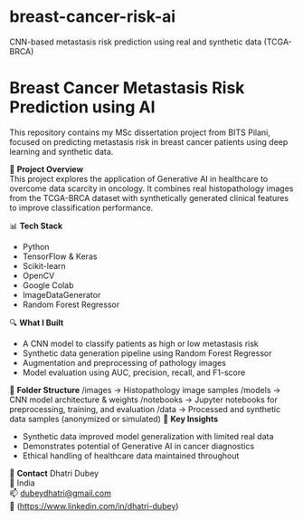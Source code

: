 # breast-cancer-risk-ai
CNN-based metastasis risk prediction using real and synthetic data (TCGA-BRCA)
# Breast Cancer Metastasis Risk Prediction using AI

This repository contains my MSc dissertation project from BITS Pilani, focused on predicting metastasis risk in breast cancer patients using deep learning and synthetic data.

🧠 **Project Overview**  
This project explores the application of Generative AI in healthcare to overcome data scarcity in oncology. It combines real histopathology images from the TCGA-BRCA dataset with synthetically generated clinical features to improve classification performance.

📊 **Tech Stack**
- Python
- TensorFlow & Keras
- Scikit-learn
- OpenCV
- Google Colab
- ImageDataGenerator
- Random Forest Regressor

🔍 **What I Built**
- A CNN model to classify patients as high or low metastasis risk
- Synthetic data generation pipeline using Random Forest Regressor
- Augmentation and preprocessing of pathology images
- Model evaluation using AUC, precision, recall, and F1-score

📂 **Folder Structure**
/images → Histopathology image samples
/models → CNN model architecture & weights
/notebooks → Jupyter notebooks for preprocessing, training, and evaluation
/data → Processed and synthetic data samples (anonymized or simulated)
📎 **Key Insights**
- Synthetic data improved model generalization with limited real data
- Demonstrates potential of Generative AI in cancer diagnostics
- Ethical handling of healthcare data maintained throughout

📧 **Contact**
Dhatri Dubey  
📍 India  
📫 dubeydhatri@gmail.com  
🔗 (https://www.linkedin.com/in/dhatri-dubey)

